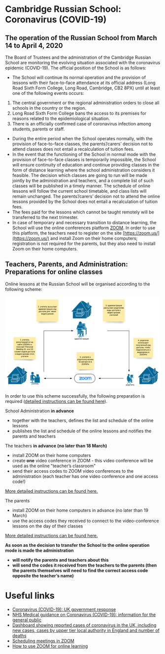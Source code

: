 # Cambridge Russian School: Coronavirus (COVID-19)
<!--
## Brief overview of the situation (21:23, March 13, 2020)
Cambridge Russian School is a Saturday supplementary school. Education at the School takes place on Saturdays and involves attending classes at the school (face-to-face education). The school is attended by adults and children.
On March 12, 2020, the World Health Organization declared the coronavirus epidemic (COVID-19) a global pandemic. The situations in various countries are changing rapidly and the measures taken by governments, local government bodies and health care organisations differ. At present, the British government does not consider it effective to cease teaching in educational institutions across the country (including children's schools) and to close them, while it does not exclude that such a measure can be applied in the following weeks and / or months. Some universities have decided to temporarily switch to distance learning, but they have made these decisions independently.
-->

## The operation of the Russian School from March 14 to April 4, 2020
The Board of Trustees and the administration of the Cambridge Russian School are monitoring the evolving situation associated with the coronavirus epidemic (COVID-19). The official position of the School is as follows:

 * The School will continue its normal operation and the provision of lessons with their face-to-face attendance at its official address (Long Road Sixth Form College, Long Road, Cambridge, CB2 8PX) until at least one of the following events occurs:

 1. The central government or the regional administration orders to close all schools in the country or the region.
 2. Long Road Sixth Form College bans the access to its premises for reasons related to the epidemiological situation.
 3. There is an officially confirmed case of coronavirus infection among students, parents or staff.

 * During the entire period when the School operates normally, with the provision of face-to-face classes, the parents’/carers’ decision not to attend classes does not entail a recalculation of tuition fees.
 * In the event that the functioning of the School in normal mode with the provision of face-to-face classes is temporarily impossible, the School will ensure continuity of education and continue providing classes in the form of distance learning where the school administration considers it feasible. The decision which classes are going to run will be made jointly by the administration and teachers, and a complete list of such classes will be published in a timely manner. The schedule of online lessons will follow the current school timetable, and class lists will remain unchanged. The parents’/carers’ decision not to attend the online lessons provided by the School does not entail a recalculation of tuition fees.
 * The fees paid for the lessons which cannot be taught remotely will be transferred to the next trimester.
 * In case of temporary and necessary transition to distance learning, the School will use the online conferences platform [ZOOM](https://zoom.us/). In order to use this platform, the teachers need to register on the site [https://zoom.us/](https://zoom.us/) and install Zoom on their home computers; registration is not required for the parents, but they also need to install Zoom on their home computers.
 
## Teachers, Parents, and Administration: Preparations for online classes

Online lessons at the Russian School will be organised according to the following scheme:

<!-- ! [alt text] (figures / distance-education-structure.png) -->
![The scheme of organizing online lessons at Cambridge Russian school](https://github.com/mathmusci/camrusschool-covid-19-contingency/blob/master/figures/distance-education-structure.png)

In order to use this scheme successfully, the following preparation is required ([detailed instructions can be found here](https://github.com/mathmusci/camrusschool-covid-19-contingency/blob/master/zoom-edmodo-instructions.md)).

School Administration **in advance**
 * together with the teachers, defines the list and schedule of the online lessons
 * publishes the list and schedule of the online lessons and notifies the parents and teachers 

The teachers **in advance (no later than 18 March)**
 * install ZOOM on their home computers
 * create **one** video conference in ZOOM - this video conference will be used as the online "teacher’s classroom"
 * send their access codes to ZOOM video conferences to the administration (each teacher has one video conference and one access code!) 

[More detailed instructions can be found here.](https://github.com/mathmusci/camrusschool-covid-19-contingency/blob/master/zoom-edmodo-instructions.md)

The parents
 * install ZOOM on their home computers in advance (no later than 19 March)
 * use the access codes they received to connect to the video-conference lessons on the day of their classes

[More detailed instructions can be found here.](https://github.com/mathmusci/camrusschool-covid-19-contingency/blob/master/zoom-edmodo-instructions.md)

**As soon as the decision to transfer the School to the online operation mode is made the administration**
 * **will notify the parents and teachers about this**
 * **will send the codes it received from the teachers to the parents (then the parents themselves will need to find the correct access code opposite the teacher’s name)**


# Useful links
 * [Coronavirus (COVID-19): UK government response](https://www.gov.uk/government/topical-events/coronavirus-covid-19-uk-government-response)
 * [NHS Medical guidance on Coronavirus (COVID-19): information for the general public](https://www.nhs.uk/conditions/coronavirus-covid-19/)
 * [Dashboard showing reported cases of coronavirus in the UK, including new cases, cases by upper tier local authority in England and number of deaths](https://www.gov.uk/government/publications/covid-19-track-coronavirus-cases)
 * [Scheduling meetings in ZOOM](https://support.zoom.us/hc/en-us/articles/201362413-Scheduling-meetings)
 * [How to use ZOOM for online learning](https://blog.zoom.us/wordpress/2020/03/13/how-to-use-zoom-for-online-learning/)